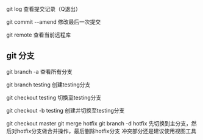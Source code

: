 git log
查看提交记录（Q退出）

git commit --amend
修改最后一次提交

git remote
查看当前远程库

## git 分支

git branch -a
查看所有分支

git branch testing
创建testing分支

git checkout testing
切换至testing分支

git checkout -b testing
创建并切换至testing分支

git checkout master
git merge hotfix
git branch -d hotfix
先切换到主分支，然后对hotfix分支做合并操作，最后删除hotfix分支
冲突部分还是建议使用视图工具
